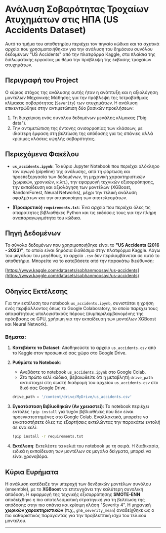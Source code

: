 # Ανάλυση Σοβαρότητας Τροχαίων Ατυχημάτων στις ΗΠΑ (US Accidents Dataset)

Αυτό το τμήμα του αποθετηρίου περιέχει τον πηγαίο κώδικα και τα σχετικά αρχεία που χρησιμοποιήθηκαν για την ανάλυση του δημόσιου συνόλου δεδομένων "US Accidents" από την πλατφόρμα Kaggle, στα πλαίσια της διπλωματικής εργασίας με θέμα την πρόβλεψη της έκβασης τροχαίων ατυχημάτων.

## Περιγραφή του Project

Ο κύριος στόχος της ανάλυσης αυτής ήταν η ανάπτυξη και η αξιολόγηση μοντέλων Μηχανικής Μάθησης για την πρόβλεψη της τετραβάθμιας κλίμακας σοβαρότητας (`Severity`) των ατυχημάτων. Η ανάλυση επικεντρώθηκε στην αντιμετώπιση δύο βασικών προκλήσεων:
1.  Τη διαχείριση ενός συνόλου δεδομένων μεγάλης κλίμακας ("big data").
2.  Την αντιμετώπιση της έντονης ανισορροπίας των κλάσεων, με ιδιαίτερη έμφαση στη βελτίωση της απόδοσης για τις σπάνιες αλλά κρίσιμες κλάσεις υψηλής σοβαρότητας.

## Περιεχόμενα Φακέλου

*   **`us_accidents.ipynb`**: Το κύριο Jupyter Notebook που περιέχει ολόκληρο τον αγωγό (pipeline) της ανάλυσης, από τη φόρτωση και προεπεξεργασία των δεδομένων, τη μηχανική χαρακτηριστικών (χωρικών, χρονικών, κ.λπ.), την εφαρμογή τεχνικών εξισορρόπησης, την εκπαίδευση και αξιολόγηση των μοντέλων (XGBoost, RandomForest, Neural Networks), μέχρι την τελική ανάλυση σφαλμάτων και την οπτικοποίηση των αποτελεσμάτων.

*   **(Προαιρετικό) `requirements.txt`**: Ένα αρχείο που περιέχει όλες τις απαραίτητες βιβλιοθήκες Python και τις εκδόσεις τους για την πλήρη αναπαραγωγιμότητα του κώδικα.

## Πηγή Δεδομένων

Το σύνολο δεδομένων που χρησιμοποιήθηκε είναι το **"US Accidents (2016 - 2023)"**, το οποίο είναι δημόσια διαθέσιμο στην πλατφόρμα Kaggle. Λόγω του μεγάλου του μεγέθους, το αρχείο `.csv` δεν περιλαμβάνεται σε αυτό το αποθετήριο. Μπορείτε να το κατεβάσετε από την παρακάτω διεύθυνση:

[https://www.kaggle.com/datasets/sobhanmoosavi/us-accidents](https://www.kaggle.com/datasets/sobhanmoosavi/us-accidents)

## Οδηγίες Εκτέλεσης

Για την εκτέλεση του notebook `us_accidents.ipynb`, συνιστάται η χρήση ενός περιβάλλοντος όπως το Google Colaboratory, το οποίο παρέχει τους απαραίτητους υπολογιστικούς πόρους (συμπεριλαμβανομένης της πρόσβασης σε GPU, χρήσιμη για την εκπαίδευση των μοντέλων XGBoost και Neural Network).

### Βήματα:

1.  **Κατεβάστε το Dataset**: Αποθηκεύστε το αρχείο `us_accidents.csv` από το Kaggle στον προσωπικό σας χώρο στο Google Drive.

2.  **Ρυθμίστε το Notebook**:
    *   Ανεβάστε το notebook `us_accidents.ipynb` στο Google Colab.
    *   Στο πρώτο κελί κώδικα, βεβαιωθείτε ότι η μεταβλητή `drive_path` αντιστοιχεί στη σωστή διαδρομή του αρχείου `us_accidents.csv` στο δικό σας Google Drive.
    ```python
    drive_path = '/content/drive/MyDrive/us_accidents.csv'
    ```

3.  **Εγκατάσταση Βιβλιοθηκών (Αν χρειαστεί)**: Το notebook περιέχει εντολές `!pip install` για τυχόν βιβλιοθήκες που δεν είναι προεγκατεστημένες στο Google Colab. Εναλλακτικά, μπορείτε να εγκαταστήσετε όλες τις εξαρτήσεις εκτελώντας την παρακάτω εντολή σε ένα κελί:
    ```bash
    !pip install -r requirements.txt
    ```

4.  **Εκτέλεση**: Εκτελέστε τα κελιά του notebook με τη σειρά. Η διαδικασία, ειδικά η εκπαίδευση των μοντέλων σε μεγάλα δείγματα, μπορεί να είναι χρονοβόρα.

## Κύρια Ευρήματα

Η ανάλυση κατέδειξε την υπεροχή των δενδρικών μοντέλων συνόλου (ensemble), με το **XGBoost** να επιτυγχάνει την καλύτερη συνολική απόδοση. Η εφαρμογή της τεχνικής εξισορρόπησης **SMOTE-ENN** αποδείχθηκε η πιο αποτελεσματική στρατηγική για τη βελτίωση της απόδοσης στην πιο σπάνια και κρίσιμη κλάση "Severity 4". Η μηχανική **χωρικών χαρακτηριστικών** (π.χ., `gh6_severity_mean`) αναδείχθηκε ως ο πιο καθοριστικός παράγοντας για την προβλεπτική ισχύ του τελικού μοντέλου.

---
```
